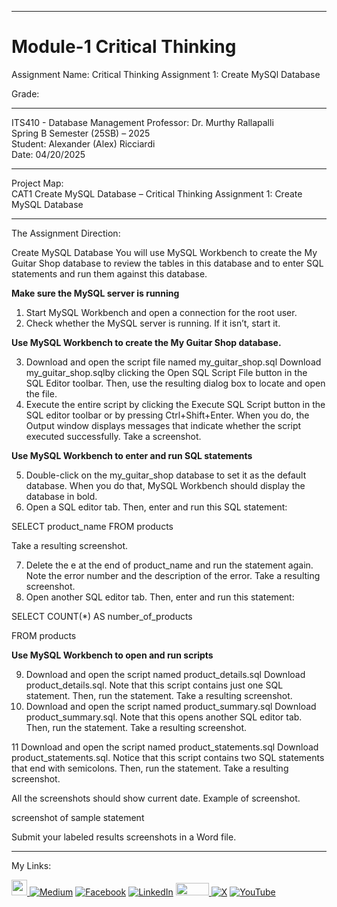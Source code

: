 ﻿-----------------------------------------------------------------------------------------------------------------------------
# Module-1 Critical Thinking 
Assignment Name: Critical Thinking Assignment 1: Create MySQl Database  

Grade: 

-----------------------------------------------------------------------------------------------------------------------------

ITS410 - Database Management
Professor: Dr. Murthy Rallapalli  
Spring B Semester (25SB) – 2025  
Student: Alexander (Alex) Ricciardi  
Date: 04/20/2025  

-----------------------------------------------------------------------------------------------------------------------------

Project Map:   
CAT1 Create MySQL Database – Critical Thinking Assignment 1: Create MySQL Database 

-----------------------------------------------------------------------------------------------------------------------------

The Assignment Direction:    

Create MySQL Database
You will use MySQL Workbench to create the My Guitar Shop database to review the tables in this database and to enter SQL statements and run them against this database.

**Make sure the MySQL server is running**

1. Start MySQL Workbench and open a connection for the root user.
2. Check whether the MySQL server is running. If it isn’t, start it.

**Use MySQL Workbench to create the My Guitar Shop database.**

3. Download and open the script file named my_guitar_shop.sql Download my_guitar_shop.sqlby clicking the Open SQL Script File button in the SQL Editor toolbar. Then, use the resulting dialog box to locate and open the file. 
4. Execute the entire script by clicking the Execute SQL Script button in the SQL editor toolbar or by pressing Ctrl+Shift+Enter. When you do, the Output window displays messages that indicate whether the script executed successfully. Take a screenshot.

**Use MySQL Workbench to enter and run SQL statements**

5. Double-click on the my_guitar_shop database to set it as the default database. When you do that, MySQL Workbench should display the database in bold.
6. Open a SQL editor tab. Then, enter and run this SQL statement:

SELECT product_name FROM products

Take a resulting screenshot.

7. Delete the e at the end of product_name and run the statement again. Note the error number and the description of the error. Take a resulting screenshot.
8. Open another SQL editor tab. Then, enter and run this statement:

SELECT COUNT(*) AS number_of_products

FROM products

**Use MySQL Workbench to open and run scripts**

9. Download and open the script named product_details.sql Download product_details.sql. Note that this script contains just one SQL statement. Then, run the statement. Take a resulting screenshot.
10. Download and open the script named product_summary.sql Download product_summary.sql. Note that this opens another SQL editor tab. Then, run the statement. Take a resulting screenshot.

11 Download and open the script named product_statements.sql Download product_statements.sql. Notice that this script contains two SQL statements that end with semicolons. Then, run the statement. Take a resulting screenshot.

All the screenshots should show current date. Example of screenshot.

screenshot of sample statement

Submit your labeled results screenshots in a Word file.  

-----------------------------------------------------------------------------------------------------------------------------

My Links:   

<span><a href="https://www.alexomegapy.com" target="_blank"><img width="25" height="25" src="https://github.com/user-attachments/assets/a8e0ea66-5d8f-43b3-8fff-2c3d74d57f53"></span>    [![Medium](https://img.shields.io/badge/Medium-12100E?style=for-the-badge&logo=medium&logoColor=whit)](https://medium.com/@alex.omegapy)    [![Facebook](https://img.shields.io/badge/Facebook-%231877F2.svg?logo=Facebook&logoColor=white)](https://www.facebook.com/profile.php?id=100089638857137)    [![LinkedIn](https://img.shields.io/badge/LinkedIn-%230077B5.svg?logo=linkedin&logoColor=white)](https://linkedin.com/in/alex-ricciardi)    <span><a href="https://www.threads.net/@alexomegapy?hl=en" target="_blank"><img width="53" height="20" src="https://github.com/user-attachments/assets/58c9e833-4501-42e4-b4fe-39ffafba99b2"></span>    [![X](https://img.shields.io/badge/X-black.svg?logo=X&logoColor=white)](https://x.com/AlexOmegapy)    [![YouTube](https://img.shields.io/badge/YouTube-%23FF0000.svg?logo=YouTube&logoColor=white)](https://www.youtube.com/channel/UC4rMaQ7sqywMZkfS1xGh2AA) 


